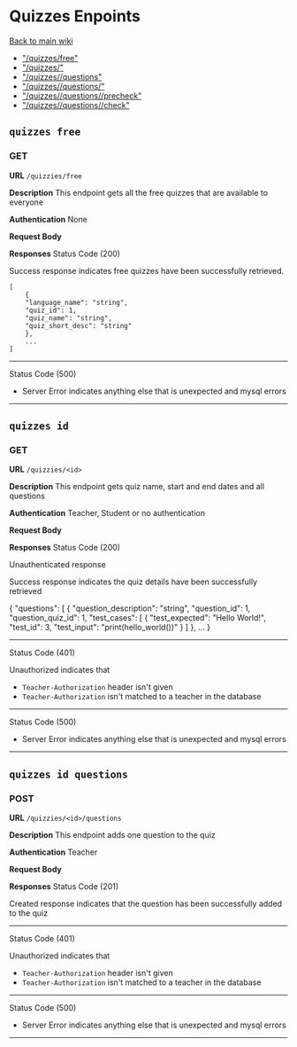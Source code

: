 # Quizzes Enpoints

[Back to main wiki](../../../wiki.md)

- ["/quizzes/free"](#markdown-header-quizzes-free)
- ["/quizzes/<id>"](#markdown-header-quizzes-id)
- ["/quizzes/<id>/questions"](#markdown-header-quizzes-id)
- ["/quizzes/<id>/questions/<id>"](#markdown-header-quizzes-id-questions)
- ["/quizzes/<id>/questions/<id>/precheck"](#markdown-header-quizzes-id-questions-id-precheck)
- ["/quizzes/<id>/questions/<id>/check"](#markdown-header-quizzes-id-questions-id-precheck)

## `quizzes free`

### GET

**URL** `/quizzies/free`

**Description** This endpoint gets all the free quizzes that are available to everyone

**Authentication** None

**Request Body**

**Responses**
Status Code (200)

Success response indicates free quizzes have been successfully retrieved.

    [
        {
        "language_name": "string",
        "quiz_id": 1,
        "quiz_name": "string",
        "quiz_short_desc": "string"
        },
        ...
    ]

---

Status Code (500)

- Server Error indicates anything else that is unexpected and mysql errors

---

## `quizzes id`

### GET

**URL** `/quizzies/<id>`

**Description** This endpoint gets quiz name, start and end dates and all questions

**Authentication** Teacher, Student or no authentication 

**Request Body**

**Responses**
Status Code (200)

Unauthenticated response

Success response indicates the quiz details have been successfully retrieved

   {
    "questions": [
        {
            "question_description": "string",
            "question_id": 1,
            "question_quiz_id": 1,
            "test_cases": [
                {
                    "test_expected": "Hello World!",
                    "test_id": 3,
                    "test_input": "print(hello_world())"
                }
            ]
        },
        ...
   }

---

Status Code (401)

Unauthorized indicates that

- `Teacher-Authorization` header isn't given
- `Teacher-Authorization` isn't matched to a teacher in the database

---

Status Code (500)

- Server Error indicates anything else that is unexpected and mysql errors

---

## `quizzes id questions`

### POST

**URL** `/quizzies/<id>/questions`

**Description** This endpoint adds one question to the quiz

**Authentication** Teacher

**Request Body**

**Responses**
Status Code (201)

Created response indicates that the question has been successfully added to the quiz

---

Status Code (401)

Unauthorized indicates that

- `Teacher-Authorization` header isn't given
- `Teacher-Authorization` isn't matched to a teacher in the database

---

Status Code (500)

- Server Error indicates anything else that is unexpected and mysql errors

---
